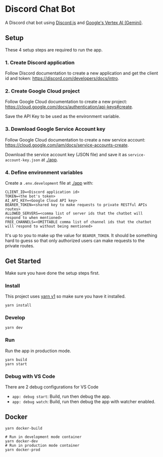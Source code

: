# Discord Chat Bot

A Discord chat bot using [Discord.js](https://discord.js.org/) and [Google's Vertex AI (Gemini)](https://cloud.google.com/vertex-ai/).

## Setup

These 4 setup steps are required to run the app.

### 1. Create Discord application

Follow Discord documentation to create a new application and get the client id and token: <https://discord.com/developers/docs/intro>.

### 2. Create Google Cloud project

Follow Google Cloud documentation to create a new project: <https://cloud.google.com/docs/authentication/api-keys#create>.

Save the API Key to be used as the environment variable.

### 3. Download Google Service Account key

Follow Google Cloud documentation to create a new service account: <https://cloud.google.com/iam/docs/service-accounts-create>.

Download the service account key (JSON file) and save it as `service-account-key.json` at [./app](./).

### 4. Define environment variables

Create a `.env.development` file at [./app](./) with:

```env
CLIENT_ID=<Discord application id>
TOKEN=<the bot's token>
AI_API_KEY=<Google Cloud API key>
BEARER_TOKEN=<shared key to make requests to private RESTful APIs routes>
ALLOWED_SERVERS=<comma list of server ids that the chatbot will respond to when mentioned>
FREE_CHANNELS=<OMITTABLE comma list of channel ids that the chatbot will respond to without being mentioned>
```

It's up to you to make up the value for `BEARER_TOKEN`. It should be something hard to guess so that only authorized users can make requests to the private routes.

## Get Started

Make sure you have done the setup steps first.

### Install

This project uses [yarn v1](https://classic.yarnpkg.com/lang/en/) so make sure you have it installed.

```shell
yarn install
```

### Develop

```shell
yarn dev
```

### Run

Run the app in production mode.

```shell
yarn build
yarn start
```

### Debug with VS Code

There are 2 debug configurations for VS Code

- `app: debug start`: Build, run then debug the app.
- `app: debug watch`: Build, run then debug the app with watcher enabled.

## Docker

```shell
yarn docker-build

# Run in development mode container
yarn docker-dev
# Run in production mode container
yarn docker-prod
```

